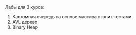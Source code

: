 Лабы для 3 курса:
1) Кастомная очередь на основе массива с юнит-тестами
2) AVL дерево
3) Binary Heap
